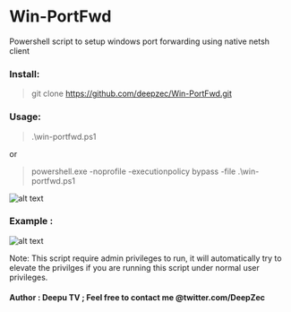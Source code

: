# Win-PortFwd
Powershell script to setup windows port forwarding using native netsh client

### Install:
> git clone https://github.com/deepzec/Win-PortFwd.git


### Usage:
>  .\win-portfwd.ps1

or 

> powershell.exe -noprofile -executionpolicy bypass -file .\win-portfwd.ps1

![alt text](https://github.com/deepzec/Win-PortFwd/blob/master/win-portfwd.PNG "Win-Portfwd")


### Example : 

![alt text](https://github.com/deepzec/Win-PortFwd/blob/master/example.PNG "Win-Portfwd")

Note: This script require admin privileges to run, it will automatically try to elevate the privilges if you are running this script under normal user privileges.

#### Author : Deepu TV ; Feel free to contact me @twitter.com/DeepZec 

